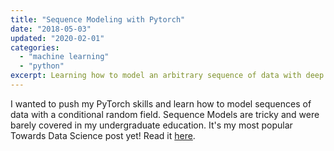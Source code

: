 ```yaml
---
title: "Sequence Modeling with Pytorch"
date: "2018-05-03"
updated: "2020-02-01"
categories:
  - "machine learning"
  - "python"
excerpt: Learning how to model an arbitrary sequence of data with deep learning.
---
```


I wanted to push my PyTorch skills and learn how to model sequences of data with a conditional random field. Sequence Models are tricky and were barely covered in my undergraduate education. It's my most popular Towards Data Science post yet! Read it [here](https://towardsdatascience.com/conditional-random-field-tutorial-in-pytorch-ca0d04499463).